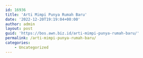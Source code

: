 ```yaml
---
id: 16936
title: 'Arti Mimpi Punya Rumah Baru'
date: '2022-12-20T19:19:04+00:00'
author: admin
layout: post
guid: 'https://bos.awn.biz.id/arti-mimpi-punya-rumah-baru/'
permalink: /arti-mimpi-punya-rumah-baru/
categories:
    - Uncategorized
---
```


